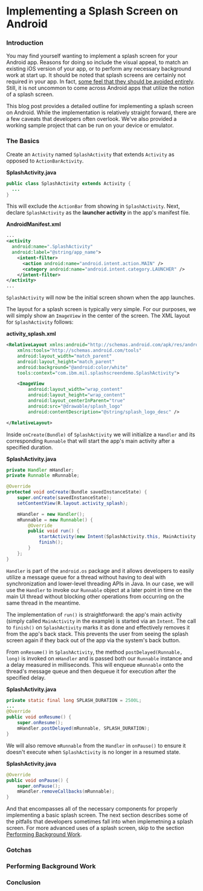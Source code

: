 # Implementing a Splash Screen on Android

### Introduction

You may find yourself wanting to implement a splash screen for your Android app. Reasons for doing so include the visual appeal, to match an existing iOS version of your app, or to perform any necessary background work at start up. It should be noted that splash screens are certainly not required in your app. In fact, [some feel that they should be avoided entirely](http://cyrilmottier.com/2012/05/03/splash-screens-are-evil-dont-use-them/). Still, it is not uncommon to come across Android apps that utilize the notion of a splash screen.

This blog post provides a detailed outline for implementing a splash screen on Android. While the implementation is relatively straight forward, there are a few caveats that developers often overlook. We've also provided a working sample project that can be run on your device or emulator.

### The Basics

Create an `Activity` named `SplashActivity` that extends `Activity` as opposed to `ActionBarActivity`.

**SplashActivity.java**
``` java
public class SplashActivity extends Activity {
  ...
}
```

This will exclude the `ActionBar` from showing in `SplashActivity`. Next, declare `SplashActivity` as the **launcher activity** in the app's manifest file.

**AndroidManifest.xml**
``` xml
...
<activity
  android:name=".SplashActivity"
  android:label="@string/app_name">
    <intent-filter>
      <action android:name="android.intent.action.MAIN" />
      <category android:name="android.intent.category.LAUNCHER" />
    </intent-filter>
</activity>
...
```

`SplashActivity` will now be the initial screen shown when the app launches.

The layout for a splash screen is typically very simple. For our purposes, we will simply show an `ImageView` in the center of the screen. The XML layout for `SplashActivity` follows:

**activity_splash.xml**
``` xml
<RelativeLayout xmlns:android="http://schemas.android.com/apk/res/android"
    xmlns:tools="http://schemas.android.com/tools"
    android:layout_width="match_parent"
    android:layout_height="match_parent"
    android:background="@android:color/white"
    tools:context="com.ibm.mil.splashscreendemo.SplashActivity">

    <ImageView
        android:layout_width="wrap_content"
        android:layout_height="wrap_content"
        android:layout_centerInParent="true"
        android:src="@drawable/splash_logo"
        android:contentDescription="@string/splash_logo_desc" />

</RelativeLayout>
```

Inside `onCreate(Bundle)` of `SplashActivity` we will initialize a `Handler` and its corresponding `Runnable` that will start the app's main activity after a specified duration.

**SplashActivity.java**
``` java
private Handler mHandler;
private Runnable mRunnable;

@Override
protected void onCreate(Bundle savedInstanceState) {
    super.onCreate(savedInstanceState);
    setContentView(R.layout.activity_splash);

    mHandler = new Handler();
    mRunnable = new Runnable() {
        @Override
        public void run() {
            startActivity(new Intent(SplashActivity.this, MainActivity.class));
            finish();
        }
    };
}
```

`Handler` is part of the `android.os` package and it allows developers to easily utilize a message queue for a thread without having to deal with synchronization and lower-level threading APIs in Java. In our case, we will use the `Handler` to invoke our `Runnable` object at a later point in time on the main UI thread without blocking other operations from occurring on the same thread in the meantime.

The implementation of `run()` is straightforward: the app's main activity (simply called `MainActivity` in the example) is started via an `Intent`. The call to `finish()` on `SplashActivity` marks it as done and effectively removes it from the app's back stack. This prevents the user from seeing the splash screen again if they back out of the app via the system's back button.

From `onResume()` in `SplashActivity`, the method `postDelayed(Runnable, long)` is invoked on `mHandler` and is passed both our `Runnable` instance and a delay measured in milliseconds. This will enqueue `mRunnable` onto the thread's message queue and then dequeue it for execution after the specified delay.

**SplashActivity.java**
``` java
private static final long SPLASH_DURATION = 2500L;
...
@Override
public void onResume() {
    super.onResume();
    mHandler.postDelayed(mRunnable, SPLASH_DURATION);
}
```

We will also remove `mRunnable` from the `Handler` in `onPause()` to ensure it doesn't execute when `SplashActivity` is no longer in a resumed state.

**SplashActivity.java**
``` java
@Override
public void onPause() {
    super.onPause();
    mHandler.removeCallbacks(mRunnable);
}
```

And that encompasses all of the necessary components for properly implementing a basic splash screen. The next section describes some of the pitfalls that developers sometimes fall into when implemetning a splash screen. For more advanced uses of a splash screen, skip to the section [Performing Background Work](#performing-background-work).

### Gotchas

### Performing Background Work

### Conclusion
